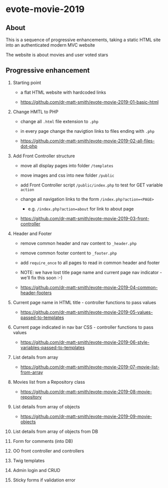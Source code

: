 # evote-movie-2019

## About
This is a sequence of progressive enhancements, taking a static HTML site into an authenticated modern MVC website

The website is about movies and user voted stars

## Progressive enhancement 

1. Starting point
    - a flat HTML website with hardcoded links
    
    - https://github.com/dr-matt-smith/evote-movie-2019-01-basic-html


2. Change HMTL to PHP
      - change all `.html` file extension to `.php` 
      - in every page change the navigtion links to files ending with `.php`
      
      - https://github.com/dr-matt-smith/evote-movie-2019-02-all-files-dot-php

3. Add Front Controller structure
      - move all display pages into folder `/templates`
      - move images and css into new folder `/public`
      - add Front Controller script `/public/index.php` to test for GET variable `action`
      - change all navigation links to the form `/index.php?action=<PAGE>`
         - e.g. `/index.php?action=about` for link to about page
         
      - https://github.com/dr-matt-smith/evote-movie-2019-03-front-controller

         
4. Header and Footer
      - remove common header and nav content to `_header.php`
      
      - remove common footer content to `_footer.php`
      
      - add `require_once` to all pages to read in common header and footer
      
      - NOTE: we have lost title page name and current page nav indicator - we'll fix this soon :-)
      
      - https://github.com/dr-matt-smith/evote-movie-2019-04-common-header-footers


5. Current page name in HTML title
        - controller functions to pass values

      - https://github.com/dr-matt-smith/evote-movie-2019-05-values-passed-to-templates

6. Current page indicated in nav bar CSS
        - controller functions to pass values

      - https://github.com/dr-matt-smith/evote-movie-2019-06-style-variables-passed-to-templates

7. List details from array

      - https://github.com/dr-matt-smith/evote-movie-2019-07-movie-list-from-array

8. Movies list from a Repository class

    - https://github.com/dr-matt-smith/evote-movie-2019-08-movie-repository

9. List details from array of objects

    - https://github.com/dr-matt-smith/evote-movie-2019-09-movie-objects

1. List details from array of objects from DB

1. Form for comments (into DB)

1. OO front controller and controllers

1. Twig templates

1. Admin login and CRUD

1. Sticky forms if validation error





